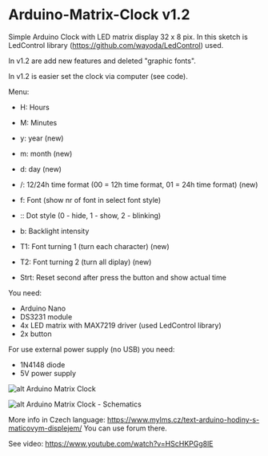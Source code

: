 # Arduino-Matrix-Clock v1.2

Simple Arduino Clock with LED matrix display 32 x 8 pix. In this sketch is LedControl library (https://github.com/wayoda/LedControl) used.

In v1.2 are add new features and deleted "graphic fonts".

In v1.2 is easier set the clock via computer (see code).


Menu:
- H: Hours
- M: Minutes

- y: year (new)
- m: month (new)
- d: day (new)

- /: 12/24h time format (00 = 12h time format, 01 = 24h time format) (new)
- f: Font (show nr of font in select font style)
- :: Dot style (0 - hide, 1 - show, 2 - blinking)
- b: Backlight intensity
- T1: Font turning 1 (turn each character) (new)
- T2: Font turning 2 (turn all diplay) (new)
- Strt: Reset second after press the button and show actual time

You need:
- Arduino Nano
- DS3231 module
- 4x LED matrix with MAX7219 driver (used LedControl library)
- 2x button


For use external power supply (no USB) you need:
- 1N4148 diode
- 5V power supply

![alt Arduino Matrix Clock](https://www.mylms.cz/obrazky/elektronika/arduino-matrix-clock-1.jpg)

![alt Arduino Matrix Clock - Schematics](https://www.mylms.cz/obrazky/elektronika/arduino-matrix-clock-9.png)



More info in Czech language: https://www.mylms.cz/text-arduino-hodiny-s-maticovym-displejem/ You can use forum there.

See video: https://www.youtube.com/watch?v=HScHKPGg8lE
